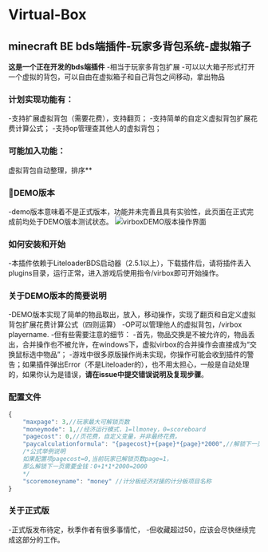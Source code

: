 # Virtual-Box
## minecraft BE bds端插件-玩家多背包系统-虚拟箱子
**这是一个正在开发的bds端插件**
-相当于玩家多背包扩展
-可以以大箱子形式打开一个虚拟的背包，可以自由在虚拟箱子和自己背包之间移动，拿出物品
### 计划实现功能有：
-支持扩展虚拟背包（需要花费），支持翻页；
-支持简单的自定义虚拟背包扩展花费计算公式；
-支持op管理查其他人的虚拟背包；
### 可能加入功能：
虚拟背包自动整理，排序**

### 🎁DEMO版本
-demo版本意味着不是正式版本，功能并未完善且具有实验性，此页面在正式完成前均处于DEMO版本测试状态。
![virboxDEMO版本操作界面](https://user-images.githubusercontent.com/51207072/185733431-2ed6d0a6-cb8c-44fa-bf74-faa3ca226791.png)
### 如何安装和开始
-本插件依赖于LiteloaderBDS启动器（2.5.1以上），下载插件后，请将插件丢入plugins目录，运行正常，进入游戏后使用指令/virbox即可开始操作。
### 关于DEMO版本的简要说明
-DEMO版本实现了简单的物品取出，放入，移动操作，实现了翻页和自定义虚拟背包扩展花费计算公式（四则运算）
-OP可以管理他人的虚拟背包，/virbox playername.
-但有些需要注意的细节：
-首先，物品交换是不被允许的，物品丢出，合并操作也不被允许，在windows下，虚拟virbox的合并操作会直接成为“交换鼠标选中物品”；
-游戏中很多原版操作尚未实现，你操作可能会收到插件的警告；如果插件弹出Error（不是Liteloader的），也不用太担心，一般是自动处理的，如果你认为是错误，**请在issue中提交错误说明及复现步骤**。


### 配置文件
```javascript
{
    "maxpage": 3,//玩家最大可解锁页数
    "moneymode": 1,//经济运行模式，1=llmoney，0=scoreboard
    "pagecost": 0,//页花费，自定义变量，并非最终花费。
    "paycalculationformula": "{pagecost}+{page}*{page}*2000",//解锁下一页需要花费金钱的计算公式，支持四则运算，如果公式错误会导致异常甚至崩服
    /*公式举例说明
    如果配置项pagecost=0,当前玩家已解锁页数page=1，
    那么解锁下一页需要金钱：0+1*1*2000=2000
    */
    "scoremoneyname": "money" //计分板经济对接的计分板项目名称
}
```
### 关于正式版

-正式版发布待定，秋季作者有很多事情忙，
-但收藏超过50，应该会尽快继续完成这部分的工作。



